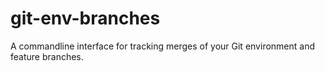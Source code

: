 # git-env-branches 

A commandline interface for tracking merges of your Git environment and feature branches.
